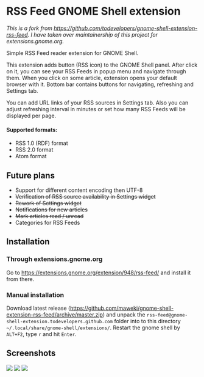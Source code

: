 # RSS Feed GNOME Shell extension

*This is a fork from https://github.com/todevelopers/gnome-shell-extension-rss-feed. I have taken over maintainership of this project for extensions.gnome.org.*

Simple RSS Feed reader extension for GNOME Shell.

This extension adds button (RSS icon) to the GNOME Shell panel. After click on it, you can see your RSS Feeds in popup menu and navigate through them. When you click on some article, extension opens your default browser with it. Bottom bar contains buttons for navigating, refreshing and Settings tab.

You can add URL links of your RSS sources in Settings tab. Also you can adjust refreshing interval in minutes or set how many RSS Feeds will be displayed per page.

#### Supported formats:

* RSS 1.0 (RDF) format
* RSS 2.0 format
* Atom format

## Future plans

* Support for different content encoding then UTF-8
* ~~Verification of RSS source availability in Settings widget~~
* ~~Rework of Settings widget~~
* ~~Notifications for new articles~~
* ~~Mark articles read / unread~~
* Categories for RSS Feeds

## Installation

### Through extensions.gnome.org

Go to https://extensions.gnome.org/extension/948/rss-feed/ and install it from there.

### Manual installation

Download latest release (https://github.com/maweki/gnome-shell-extension-rss-feed/archive/master.zip) and unpack the `rss-feed@gnome-shell-extension.todevelopers.github.com` folder into to this directory `~/.local/share/gnome-shell/extensions/`. Restart the gnome shell by `ALT+F2`, type `r` and hit `Enter`.

## Screenshots

![](http://i.imgur.com/JUUwRU2.png)
![](http://i.imgur.com/3JXgC1c.png)
![](http://i.imgur.com/ZunKk5b.png)
